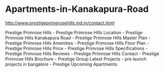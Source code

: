# Apartments-in-Kanakapura-Road
http://www.prestigeprimerosehills.ind.in/contact.html

Prestige Primrose Hills - Prestige Primrose Hills Location - Prestige Primrose Hills Kanakapura Road - Prestige Primrose Hills Master Plan - Prestige Primrose Hills Amenities - Prestige Primrose Hills Floor Plan - Prestige Primrose Hills Price - Prestige Primrose Hills Specifications - Prestige Primrose Hills Reviews - Prestige Primrose Hills Contact  - Prestige Primrose Hills Brochure - Prestige Group  Latest Projects - pre launch projects in bangalore - Prestige Upcoming Apartments
